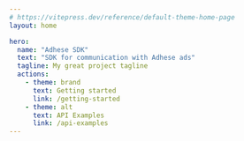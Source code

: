 ```yaml
---
# https://vitepress.dev/reference/default-theme-home-page
layout: home

hero:
  name: "Adhese SDK"
  text: "SDK for communication with Adhese ads"
  tagline: My great project tagline
  actions:
    - theme: brand
      text: Getting started
      link: /getting-started
    - theme: alt
      text: API Examples
      link: /api-examples
---
```

